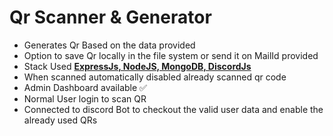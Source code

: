 <h1> Qr Scanner & Generator</h1>
 <ul>
 <li> Generates Qr Based on the data provided </li>
 <li> Option to save Qr locally in the file system or send it on MailId provided </li>
 <li> Stack Used <u> <B>ExpressJs, NodeJS, MongoDB, DiscordJs </B> </u> </li>
 <li> When scanned automatically disabled already scanned qr code </li>
 <li> Admin Dashboard available ✅ </li>
 <li> Normal User login to scan QR </li>
 <li> Connected to discord Bot to checkout the valid user data and enable the already used QRs </li>

 </ul> 

 
